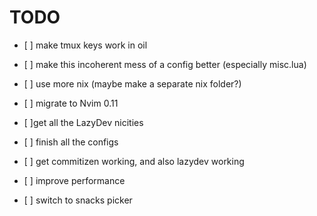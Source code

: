 # TODO

- \[ \] make tmux keys work in oil

- \[ \] make this incoherent mess of a config better (especially misc.lua)

- \[ \] use more nix (maybe make a separate nix folder?)

- \[ \] migrate to Nvim 0.11

- \[ \]get all the LazyDev nicities

- \[ \] finish all the configs

- \[ \] get commitizen working, and also lazydev working

- \[ \] improve performance
- \[ \] switch to snacks picker
